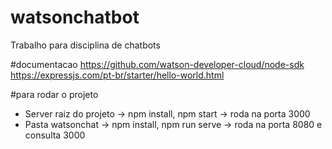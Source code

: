 # watsonchatbot
Trabalho para disciplina de chatbots

#documentacao
https://github.com/watson-developer-cloud/node-sdk
https://expressjs.com/pt-br/starter/hello-world.html


#para rodar o projeto

- Server raiz do projeto -> npm install, npm start -> roda na porta 3000
- Pasta watsonchat -> npm install, npm run serve -> roda na porta 8080 e consulta 3000

